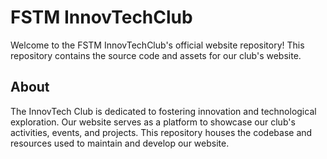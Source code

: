 # FSTM InnovTechClub

Welcome to the FSTM InnovTechClub's official website repository! This repository contains the source code and assets for our club's website.

## About

The InnovTech Club is dedicated to fostering innovation and technological exploration. Our website serves as a platform to showcase our club's activities, events, and projects. This repository houses the codebase and resources used to maintain and develop our website.
